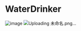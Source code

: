 # WaterDrinker

![image](https://github.com/Lynn12378/WaterDrinker/assets/91118182/5fccb7a0-9d06-4647-80d7-309d452f5ff7)
![Uploading 未命名.png…]()
